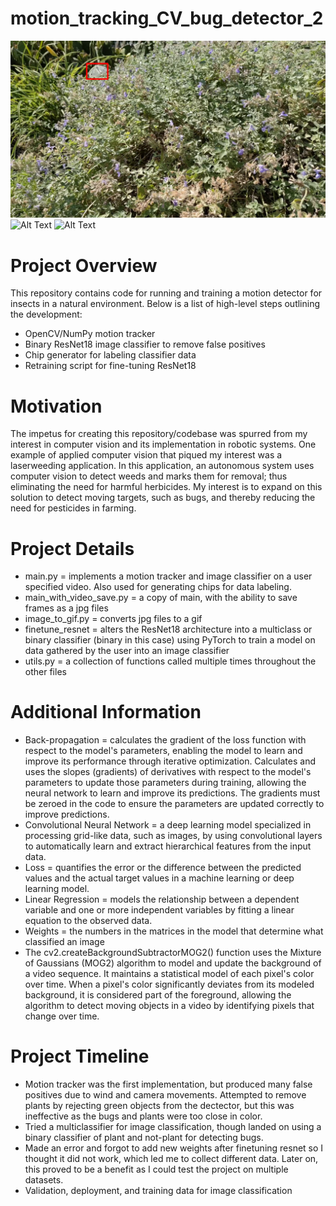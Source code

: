 # motion_tracking_CV_bug_detector_2
![Alt Text](./gif_frames/0007.jpg)
![Alt Text](./moth_classifier.gif)
![Alt Text](./bee_classifier.gif)

# Project Overview
This repository contains code for running and training a motion detector for insects in a natural environment. Below is a list of high-level steps outlining the development:
 - OpenCV/NumPy motion tracker
 - Binary ResNet18 image classifier to remove false positives
 - Chip generator for labeling classifier data
 - Retraining script for fine-tuning ResNet18

# Motivation
The impetus for creating this repository/codebase was spurred from my interest in computer vision and its implementation in robotic systems. One example of applied computer vision that piqued my interest was a laserweeding application. In this application, an autonomous system uses computer vision to detect weeds and marks them for removal; thus eliminating the need for harmful herbicides. My interest is to expand on this solution to detect moving targets, such as bugs, and thereby reducing the need for pesticides in farming.

# Project Details
 - main.py = implements a motion tracker and image classifier on a user specified video. Also used for generating chips for data labeling.
 - main_with_video_save.py = a copy of main, with the ability to save frames as a jpg files
 - image_to_gif.py = converts jpg files to a gif
 - finetune_resnet = alters the ResNet18 architecture into a multiclass or binary classifier (binary in this case) using PyTorch to train a model on data gathered by the user into an image classifier
 - utils.py = a collection of functions called multiple times throughout the other files



# Additional Information
 - Back-propagation = calculates the gradient of the loss function with respect to the model's parameters, enabling the model to learn and improve its performance through iterative optimization. Calculates and uses the slopes (gradients) of derivatives with respect to the model's parameters to update those parameters during training, allowing the neural network to learn and improve its predictions. The gradients must be zeroed in the code to ensure the parameters are updated correctly to improve predictions.
 - Convolutional Neural Network = a deep learning model specialized in processing grid-like data, such as images, by using convolutional layers to automatically learn and extract hierarchical features from the input data.
 - Loss = quantifies the error or the difference between the predicted values and the actual target values in a machine learning or deep learning model.
 - Linear Regression = models the relationship between a dependent variable and one or more independent variables by fitting a linear equation to the observed data.
 - Weights = the numbers in the matrices in the model that determine what classified an image
 - The cv2.createBackgroundSubtractorMOG2() function uses the Mixture of Gaussians (MOG2) algorithm to model and update the background of a video sequence. It maintains a statistical model of each pixel's color over time. When a pixel's color significantly deviates from its modeled background, it is considered part of the foreground, allowing the algorithm to detect moving objects in a video by identifying pixels that change over time.

# Project Timeline
 - Motion tracker was the first implementation, but produced many false positives due to wind and camera movements. Attempted to remove plants by rejecting green objects from the dectector, but this was ineffective as the bugs and plants were too close in color.
 - Tried a multiclassifier for image classification, though landed on using a binary classifier of plant and not-plant for detecting bugs.
 - Made an error and forgot to add new weights after finetuning resnet so I thought it did not work, which led me to collect different data. Later on, this proved to be a benefit as I could test the project on multiple datasets.
 - Validation, deployment, and training data for image classification
